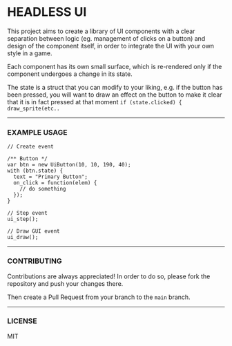 # HEADLESS UI

This project aims to create a library of UI components with a clear separation between logic (eg. management of clicks on a button) and design of the component itself, in order to integrate the UI with your own style in a game.

Each component has its own small surface, which is re-rendered only if the component undergoes a change in its state.

The state is a struct that you can modify to your liking, e.g. if the button has been pressed, you will want to draw an effect on the button to make it clear that it is in fact pressed at that moment `if (state.clicked) { draw_sprite(etc..`

---

### EXAMPLE USAGE

```gml
// Create event

/** Button */
var btn = new UiButton(10, 10, 190, 40);
with (btn.state) {
  text = "Primary Button";
  on_click = function(elem) {
    // do something
  });
}
```

```gml
// Step event
ui_step();
```

```gml
// Draw GUI event
ui_draw();
```
---

### CONTRIBUTING

Contributions are always appreciated! In order to do so, please fork the repository and push your changes there. 

Then create a Pull Request from your branch to the `main` branch.

---

### LICENSE 

MIT
